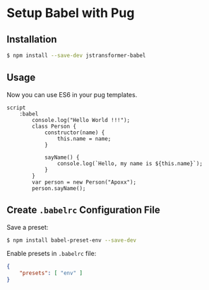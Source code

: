 # Setup Babel with Pug

## Installation

```bash
$ npm install --save-dev jstransformer-babel
```

## Usage

Now you can use ES6 in your pug templates.
```pug
script
    :babel
        console.log("Hello World !!!");
        class Person {
            constructor(name) {
                this.name = name;
            }

            sayName() {
                console.log(`Hello, my name is ${this.name}`);
            }
        }
        var person = new Person("Apoxx");
        person.sayName();
```

## Create `.babelrc` Configuration File

Save a preset:
```bash
$ npm install babel-preset-env --save-dev
```

Enable presets in `.babelrc` file:
```json
{
    "presets": [ "env" ]
}
```
